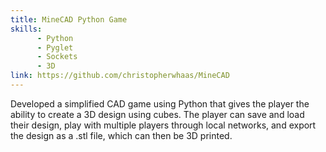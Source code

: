 ```yaml
---
title: MineCAD Python Game
skills:
      - Python
      - Pyglet
      - Sockets
      - 3D
link: https://github.com/christopherwhaas/MineCAD
---
```

Developed a simplified CAD game using Python that gives the player the ability to create a 3D design using cubes. The player can save and load their design, play with multiple players through local networks, and export the design as a .stl file, which can then be 3D printed.